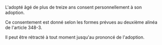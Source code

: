 L'adopté âgé de plus de treize ans consent personnellement à son adoption.

Ce consentement est donné selon les formes prévues au deuxième alinéa de l'article 348-3.

Il peut être rétracté à tout moment jusqu'au prononcé de l'adoption.
